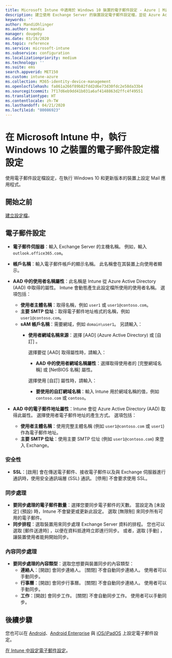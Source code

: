 ```yaml
---
title: Microsoft Intune 中適用於 Windows 10 裝置的電子郵件設定 - Azure | Microsoft Docs
description: 建立使用 Exchange Server 的裝置設定電子郵件設定檔，並從 Azure Active Directory 中擷取屬性。 您也可以啟用 SSL，並在 Windows 10 裝置上使用 Microsoft Intune 同步處理電子郵件和排程。
keywords: ''
author: MandiOhlinger
ms.author: mandia
manager: dougeby
ms.date: 03/19/2020
ms.topic: reference
ms.service: microsoft-intune
ms.subservice: configuration
ms.localizationpriority: medium
ms.technology: ''
ms.suite: ems
search.appverid: MET150
ms.custom: intune-azure
ms.collection: M365-identity-device-management
ms.openlocfilehash: fa861a266f89b82fdd2d6e73d30fdc2e58da33b4
ms.sourcegitcommit: 7f17d6eb9dd41b031a6af4148863d2ffc4f49551
ms.translationtype: HT
ms.contentlocale: zh-TW
ms.lasthandoff: 04/21/2020
ms.locfileid: "80086923"
---
```

# <a name="email-profile-settings-for-devices-running-windows-10-in-microsoft-intune"></a>在 Microsoft Intune 中，執行 Windows 10 之裝置的電子郵件設定檔設定

使用電子郵件設定檔設定，在執行 Windows 10 和更新版本的裝置上設定 Mail 應用程式。

## <a name="before-you-begin"></a>開始之前

[建立設定檔](email-settings-configure.md)。

## <a name="email-settings"></a>電子郵件設定

- **電子郵件伺服器**：輸入 Exchange Server 的主機名稱。 例如，輸入 `outlook.office365.com`。
- **帳戶名稱**：輸入電子郵件帳戶的顯示名稱。 此名稱會在其裝置上向使用者顯示。
- **AAD 中的使用者名稱屬性**：此名稱是 Intune 從 Azure Active Directory (AAD) 中取得的屬性。 Intune 會動態產生此設定檔所使用的使用者名稱。 選項包括：
  - **使用者主體名稱**：取得名稱，例如 `user1` 或 `user1@contoso.com`。
  - **主要 SMTP 位址**：取得電子郵件地址格式的名稱，例如 `user1@contoso.com`。
  - **sAM 帳戶名稱**：需要網域，例如 `domain\user1`。 另請輸入：  
    - **使用者網域名稱來源**：選擇 [AAD]  (Azure Active Directory) 或 [自訂]  。

      選擇要從 [AAD]  取得屬性時，請輸入：
      - **AAD 中的使用者網域名稱屬性**：選擇取得使用者的 [完整網域名稱]  或 [NetBIOS 名稱]  屬性。

      選擇使用 [自訂]  屬性時，請輸入：
      - **要使用的自訂網域名稱**：輸入 Intune 用於網域名稱的值，例如 `contoso.com` 或 `contoso`。

- **AAD 中的電子郵件地址屬性**：Intune 會從 Azure Active Directory (AAD) 取得此屬性。 選擇使用者電子郵件地址的產生方式。 選項包括：
  - **使用者主體名稱**：使用完整主體名稱 (例如 `user1@contoso.com` 或 `user1`) 作為電子郵件地址。
  - **主要 SMTP 位址**：使用主要 SMTP 位址 (例如 `user1@contoso.com`) 來登入 Exchange。

### <a name="security"></a>安全性

- **SSL**：[啟用]  會在傳送電子郵件、接收電子郵件以及與 Exchange 伺服器進行通訊時，使用安全通訊端層 (SSL) 通訊。 [停用]  不會要求使用 SSL。

### <a name="synchronization"></a>同步處理

- **要同步處理的電子郵件數量**：選擇您要同步電子郵件的天數。 當設定為 [未設定]  (預設) 時，Intune 不會變更或更新此設定。 選取 [無限制]  來同步所有可用的電子郵件。
- **同步排程**：選取裝置用來同步處理 Exchange Server 資料的排程。 您也可以選取 [郵件送達時]  ，以便在資料抵達時立即進行同步。 或者，選取 [手動]  ，讓裝置使用者能夠開始同步。

### <a name="content-sync"></a>內容同步處理

- **要同步處理的內容類型**：選取您想要與裝置同步的內容類型：
  - **連絡人**：[開啟]  會同步連絡人。 [關閉]  不會自動同步連絡人。 使用者可以手動同步。
  - **行事曆**：[開啟]  會同步行事曆。 [關閉]  不會自動同步連絡人。 使用者可以手動同步。
  - **工作**：[開啟]  會同步工作。 [關閉]  不會自動同步工作。 使用者可以手動同步。

## <a name="next-steps"></a>後續步驟

您也可以在 [Android](email-settings-android.md)、[Android Enterprise](email-settings-android-enterprise.md) 與 [iOS/iPadOS](email-settings-ios.md) 上設定電子郵件設定。 

[在 Intune 中設定電子郵件設定](email-settings-configure.md)。
